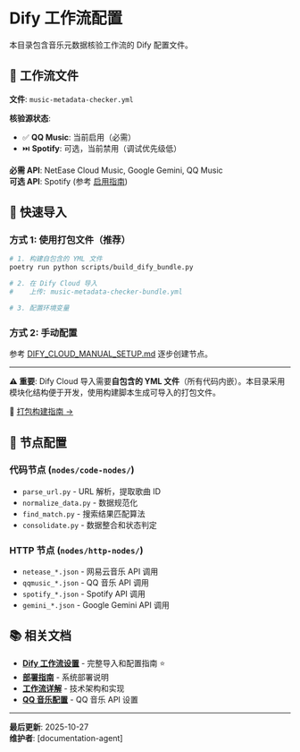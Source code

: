 # Dify 工作流配置

本目录包含音乐元数据核验工作流的 Dify 配置文件。

## 📁 工作流文件

**文件**: `music-metadata-checker.yml`

**核验源状态**:

- ✅ **QQ Music**: 当前启用（必需）
- ⏭️ **Spotify**: 可选，当前禁用（调试优先级低）

**必需 API**: NetEase Cloud Music, Google Gemini, QQ Music  
**可选 API**: Spotify (参考 [启用指南](../docs/guides/WORKFLOW_OVERVIEW.md#enabling-spotify-validation))

## 🚀 快速导入

### 方式 1: 使用打包文件（推荐）

```bash
# 1. 构建自包含的 YML 文件
poetry run python scripts/build_dify_bundle.py

# 2. 在 Dify Cloud 导入
#    上传: music-metadata-checker-bundle.yml

# 3. 配置环境变量
```

### 方式 2: 手动配置

参考 [DIFY_CLOUD_MANUAL_SETUP.md](../docs/guides/DIFY_CLOUD_MANUAL_SETUP.md) 逐步创建节点。

---

**⚠️ 重要**: Dify Cloud 导入需要**自包含的 YML 文件**（所有代码内嵌）。本目录采用模块化结构便于开发，使用构建脚本生成可导入的打包文件。

📖 [打包构建指南 →](BUILD_GUIDE.md)

## 🔧 节点配置

### 代码节点 (`nodes/code-nodes/`)

- `parse_url.py` - URL 解析，提取歌曲 ID
- `normalize_data.py` - 数据规范化
- `find_match.py` - 搜索结果匹配算法
- `consolidate.py` - 数据整合和状态判定

### HTTP 节点 (`nodes/http-nodes/`)

- `netease_*.json` - 网易云音乐 API 调用
- `qqmusic_*.json` - QQ 音乐 API 调用
- `spotify_*.json` - Spotify API 调用
- `gemini_*.json` - Google Gemini API 调用

## 📚 相关文档

- **[Dify 工作流设置](../docs/guides/DIFY_WORKFLOW_SETUP.md)** - 完整导入和配置指南 ⭐
- **[部署指南](../docs/guides/DEPLOYMENT.md)** - 系统部署说明
- **[工作流详解](../docs/guides/WORKFLOW_OVERVIEW.md)** - 技术架构和实现
- **[QQ 音乐配置](../docs/guides/QQMUSIC_API_SETUP.md)** - QQ 音乐 API 设置

---

**最后更新**: 2025-10-27  
**维护者**: [documentation-agent]
